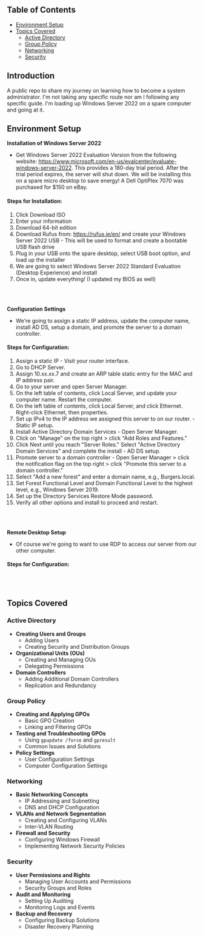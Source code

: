 ## Table of Contents

- [Environment Setup](#environment-setup)
- [Topics Covered](#topics-covered)
  - [Active Directory](#active-directory)
  - [Group Policy](#group-policy)
  - [Networking](#networking)
  - [Security](#security)




## Introduction
A public repo to share my journey on learning how to become a system administrator. I'm not taking any specific route nor am I following any specific guide. I'm loading up Windows Server 2022 on a spare computer and going at it.




## Environment Setup

**Installation of Windows Server 2022**
  - Get Windows Server 2022 Evaluation Version from the following website: https://www.microsoft.com/en-us/evalcenter/evaluate-windows-server-2022. This provides a 180-day trial period. After the trial period expires, the server will shut down. We will be installing this on a spare micro desktop to save energy! A Dell OptiPlex 7070 was purchased for $150 on eBay.

#### Steps for Installation:

1. Click Download ISO
2. Enter your information
3. Download 64-bit edition
4. Download Rufus from: https://rufus.ie/en/ and create your Windows Server 2022 USB - This will be used to format and create a bootable USB flash drive
5. Plug in your USB onto the spare desktop, select USB boot option, and load up the installer
6. We are going to select Windows Server 2022 Standard Evaluation (Desktop Experience) and install
7. Once in, update everything! (I updated my BIOS as well)
<br/>
<br/>


**Configuration Settings**
  - We're going to assign a static IP address, update the computer name, install AD DS, setup a domain, and promote the server to a domain controller.

#### Steps for Configuration:

  1. Assign a static IP - Visit your router interface.
  2. Go to DHCP Server.
  3. Assign 10.xx.xx.7 and create an ARP table static entry for the MAC and IP address pair.
  4. Go to your server and open Server Manager.
  5. On the left table of contents, click Local Server, and update your computer name. Restart the computer.
  6. On the left table of contents, click Local Server, and click Ethernet. Right-click Ethernet, then properties.
  7. Set up IPv4 to the IP address we assigned this server to on our router. - Static IP setup.
  8. Install Active Directory Domain Services - Open Server Manager.
  9. Click on "Manage" on the top right > click "Add Roles and Features."
  10. Click Next until you reach "Server Roles." Select "Active Directory Domain Services" and complete the install - AD DS setup.
  11. Promote server to a domain controller - Open Server Manager > click the notification flag on the top right > click "Promote this server to a domain controller."
  12. Select "Add a new forest" and enter a domain name, e.g., Burgers.local.
  13. Set Forest Functional Level and Domain Functional Level to the highest level, e.g., Windows Server 2019.
  14. Set up the Directory Services Restore Mode password.
  15. Verify all other options and install to proceed and restart.
<br/>
<br/>


**Remote Desktop Setup**
  - Of course we're going to want to use RDP to access our server from our other computer.

#### Steps for Configuration:


<br/>
<br/>


## Topics Covered

### Active Directory
- **Creating Users and Groups**
  - Adding Users
  - Creating Security and Distribution Groups
- **Organizational Units (OUs)**
  - Creating and Managing OUs
  - Delegating Permissions
- **Domain Controllers**
  - Adding Additional Domain Controllers
  - Replication and Redundancy

### Group Policy
- **Creating and Applying GPOs**
  - Basic GPO Creation
  - Linking and Filtering GPOs
- **Testing and Troubleshooting GPOs**
  - Using `gpupdate /force` and `gpresult`
  - Common Issues and Solutions
- **Policy Settings**
  - User Configuration Settings
  - Computer Configuration Settings

### Networking
- **Basic Networking Concepts**
  - IP Addressing and Subnetting
  - DNS and DHCP Configuration
- **VLANs and Network Segmentation**
  - Creating and Configuring VLANs
  - Inter-VLAN Routing
- **Firewall and Security**
  - Configuring Windows Firewall
  - Implementing Network Security Policies

### Security
- **User Permissions and Rights**
  - Managing User Accounts and Permissions
  - Security Groups and Roles
- **Audit and Monitoring**
  - Setting Up Auditing
  - Monitoring Logs and Events
- **Backup and Recovery**
  - Configuring Backup Solutions
  - Disaster Recovery Planning
